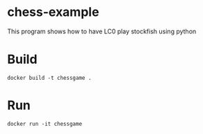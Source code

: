 # chess-example
This program shows how to have LC0 play stockfish using python

# Build
`docker build -t chessgame .`

# Run
`docker run -it chessgame`
